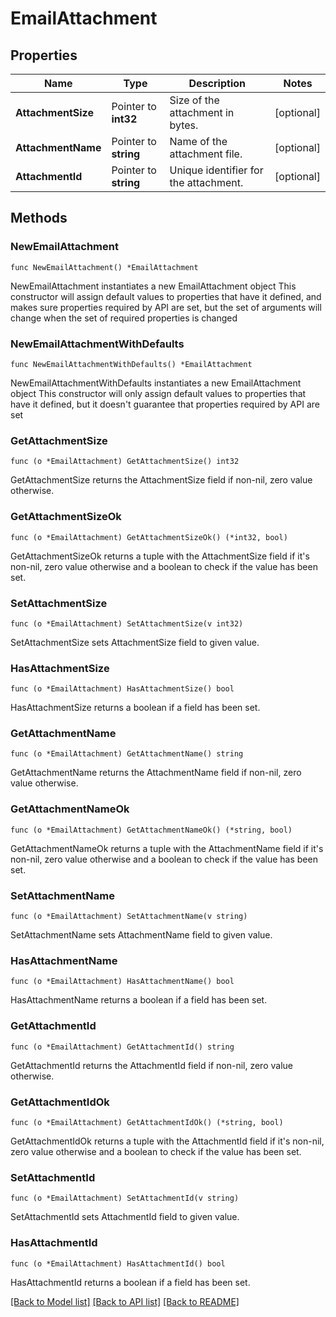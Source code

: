 # EmailAttachment

## Properties

Name | Type | Description | Notes
------------ | ------------- | ------------- | -------------
**AttachmentSize** | Pointer to **int32** | Size of the attachment in bytes. | [optional] 
**AttachmentName** | Pointer to **string** | Name of the attachment file. | [optional] 
**AttachmentId** | Pointer to **string** | Unique identifier for the attachment. | [optional] 

## Methods

### NewEmailAttachment

`func NewEmailAttachment() *EmailAttachment`

NewEmailAttachment instantiates a new EmailAttachment object
This constructor will assign default values to properties that have it defined,
and makes sure properties required by API are set, but the set of arguments
will change when the set of required properties is changed

### NewEmailAttachmentWithDefaults

`func NewEmailAttachmentWithDefaults() *EmailAttachment`

NewEmailAttachmentWithDefaults instantiates a new EmailAttachment object
This constructor will only assign default values to properties that have it defined,
but it doesn't guarantee that properties required by API are set

### GetAttachmentSize

`func (o *EmailAttachment) GetAttachmentSize() int32`

GetAttachmentSize returns the AttachmentSize field if non-nil, zero value otherwise.

### GetAttachmentSizeOk

`func (o *EmailAttachment) GetAttachmentSizeOk() (*int32, bool)`

GetAttachmentSizeOk returns a tuple with the AttachmentSize field if it's non-nil, zero value otherwise
and a boolean to check if the value has been set.

### SetAttachmentSize

`func (o *EmailAttachment) SetAttachmentSize(v int32)`

SetAttachmentSize sets AttachmentSize field to given value.

### HasAttachmentSize

`func (o *EmailAttachment) HasAttachmentSize() bool`

HasAttachmentSize returns a boolean if a field has been set.

### GetAttachmentName

`func (o *EmailAttachment) GetAttachmentName() string`

GetAttachmentName returns the AttachmentName field if non-nil, zero value otherwise.

### GetAttachmentNameOk

`func (o *EmailAttachment) GetAttachmentNameOk() (*string, bool)`

GetAttachmentNameOk returns a tuple with the AttachmentName field if it's non-nil, zero value otherwise
and a boolean to check if the value has been set.

### SetAttachmentName

`func (o *EmailAttachment) SetAttachmentName(v string)`

SetAttachmentName sets AttachmentName field to given value.

### HasAttachmentName

`func (o *EmailAttachment) HasAttachmentName() bool`

HasAttachmentName returns a boolean if a field has been set.

### GetAttachmentId

`func (o *EmailAttachment) GetAttachmentId() string`

GetAttachmentId returns the AttachmentId field if non-nil, zero value otherwise.

### GetAttachmentIdOk

`func (o *EmailAttachment) GetAttachmentIdOk() (*string, bool)`

GetAttachmentIdOk returns a tuple with the AttachmentId field if it's non-nil, zero value otherwise
and a boolean to check if the value has been set.

### SetAttachmentId

`func (o *EmailAttachment) SetAttachmentId(v string)`

SetAttachmentId sets AttachmentId field to given value.

### HasAttachmentId

`func (o *EmailAttachment) HasAttachmentId() bool`

HasAttachmentId returns a boolean if a field has been set.


[[Back to Model list]](../README.md#documentation-for-models) [[Back to API list]](../README.md#documentation-for-api-endpoints) [[Back to README]](../README.md)



